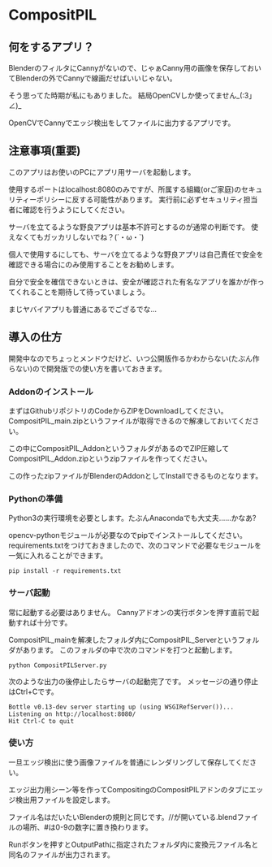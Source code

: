# CompositPIL
## 何をするアプリ？
BlenderのフィルタにCannyがないので、じゃぁCanny用の画像を保存しておいてBlenderの外でCannyで線画だせばいいじゃない。

そう思ってた時期が私にもありました。
結局OpenCVしか使ってません_(:3」∠)_

OpenCVでCannyでエッジ検出をしてファイルに出力するアプリです。

## 注意事項(重要)
このアプリはお使いのPCにアプリ用サーバを起動します。

使用するポートはlocalhost:8080のみですが、所属する組織(orご家庭)のセキュリティーポリシーに反する可能性があります。
実行前に必ずセキュリティ担当者に確認を行うようにしてください。

サーバを立てるような野良アプリは基本不許可とするのが通常の判断です。
使えなくてもガッカリしないでね？(´・ω・`)

個人で使用するにしても、サーバを立てるような野良アプリは自己責任で安全を確認できる場合にのみ使用することをお勧めします。

自分で安全を確信できないときは、安全が確認された有名なアプリを誰かが作ってくれることを期待して待っていましょう。

まじヤバイアプリも普通にあるでござるでな…

## 導入の仕方
開発中なのでちょっとメンドウだけど、いつ公開版作るかわからない(たぶん作らない)ので開発版での使い方を書いておきます。

### Addonのインストール
まずはGithubリポジトリのCodeからZIPをDownloadしてください。CompositPIL_main.zipというファイルが取得できるので解凍しておいてください。

この中にCompositPIL_AddonというフォルダがあるのでZIP圧縮してCompositPIL_Addon.zipというzipファイルを作ってください。

この作ったzipファイルがBlenderのAddonとしてInstallできるものとなります。

### Pythonの準備
Python3の実行環境を必要とします。たぶんAnacondaでも大丈夫……かなあ?

opencv-pythonモジュールが必要なのでpipでインストールしてください。requirements.txtをつけておきましたので、次のコマンドで必要なモジュールを一気に入れることができます。
```shell
pip install -r requirements.txt
```

### サーバ起動
常に起動する必要はありません。
Cannyアドオンの実行ボタンを押す直前で起動すれば十分です。

CompositPIL_mainを解凍したフォルダ内にCompositPIL_Serverというフォルダがあります。
このフォルダの中で次のコマンドを打つと起動します。
```shell
python CompositPILServer.py
```

次のような出力の後停止したらサーバの起動完了です。
メッセージの通り停止はCtrl+Cです。

```shell
Bottle v0.13-dev server starting up (using WSGIRefServer())...
Listening on http://localhost:8080/
Hit Ctrl-C to quit
```

### 使い方
一旦エッジ検出に使う画像ファイルを普通にレンダリングして保存してください。

エッジ出力用シーン等を作ってCompositingのCompositPILアドンのタブにエッジ検出用ファイルを設定します。

ファイル名はだいたいBlenderの規則と同じです。\//が開いている.blendファイルの場所、#は0-9の数字に置き換わります。

Runボタンを押すとOutputPathに指定されたフォルダ内に変換元ファイル名と同名のファイルが出力されます。

